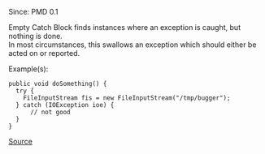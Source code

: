 Since: PMD 0.1

Empty Catch Block finds instances where an exception is caught, but nothing is done.  
In most circumstances, this swallows an exception which should either be acted on 
or reported.

Example(s):
```
public void doSomething() {
  try {
    FileInputStream fis = new FileInputStream("/tmp/bugger");
  } catch (IOException ioe) {
      // not good
  }
}
```

[Source](https://pmd.github.io/pmd-5.5.4/pmd-java/rules/java/empty.html#EmptyCatchBlock)
